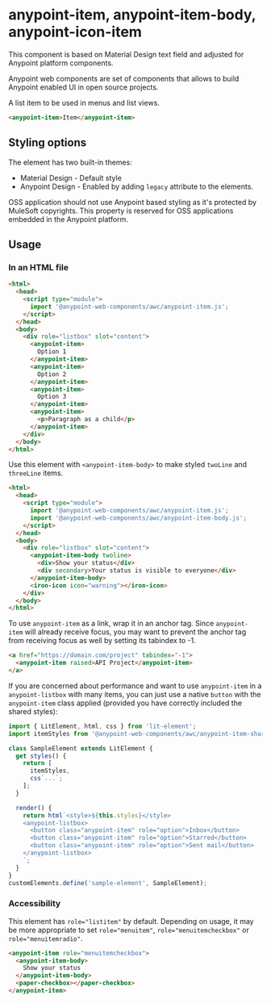 # anypoint-item, anypoint-item-body, anypoint-icon-item

This component is based on Material Design text field and adjusted for Anypoint platform components.

Anypoint web components are set of components that allows to build Anypoint enabled UI in open source projects.

A list item to be used in menus and list views.

```html
<anypoint-item>Item</anypoint-item>
```

## Styling options

The element has two built-in themes:

- Material Design - Default style
- Anypoint Design - Enabled by adding `legacy` attribute to the elements.

OSS application should not use Anypoint based styling as it's protected by MuleSoft copyrights. This property is reserved for OSS applications embedded in the Anypoint platform.

## Usage


### In an HTML file

```html
<html>
  <head>
    <script type="module">
      import '@anypoint-web-components/awc/anypoint-item.js';
    </script>
  </head>
  <body>
    <div role="listbox" slot="content">
      <anypoint-item>
        Option 1
      </anypoint-item>
      <anypoint-item>
        Option 2
      </anypoint-item>
      <anypoint-item>
        Option 3
      </anypoint-item>
      <anypoint-item>
        <p>Paragraph as a child</p>
      </anypoint-item>
    </div>
  </body>
</html>
```

Use this element with `<anypoint-item-body>` to make styled `twoLine` and `threeLine` items.

```html
<html>
  <head>
    <script type="module">
      import '@anypoint-web-components/awc/anypoint-item.js';
      import '@anypoint-web-components/awc/anypoint-item-body.js';
    </script>
  </head>
  <body>
    <div role="listbox" slot="content">
      <anypoint-item-body twoline>
        <div>Show your status</div>
        <div secondary>Your status is visible to everyone</div>
      </anypoint-item-body>
      <iron-icon icon="warning"></iron-icon>
    </div>
  </body>
</html>
```

To use `anypoint-item` as a link, wrap it in an anchor tag. Since `anypoint-item` will already receive focus, you may want to prevent the anchor tag from receiving focus as well by setting its tabindex to -1.

```html
<a href="https://domain.com/project" tabindex="-1">
  <anypoint-item raised>API Project</anypoint-item>
</a>
```

If you are concerned about performance and want to use `anypoint-item` in a `anypoint-listbox` with many items, you can just use a native `button` with the `anypoint-item` class applied (provided you have correctly included the shared styles):

```javascript
import { LitElement, html, css } from 'lit-element';
import itemStyles from '@anypoint-web-components/awc/anypoint-item-shared-styles.js';

class SampleElement extends LitElement {
  get styles() {
    return [
      itemStyles,
      css`...`;
    ];
  }

  render() {
    return html`<style>${this.styles}</style>
    <anypoint-listbox>
      <button class="anypoint-item" role="option">Inbox</button>
      <button class="anypoint-item" role="option">Starred</button>
      <button class="anypoint-item" role="option">Sent mail</button>
    </anypoint-listbox>
    `;
  }
}
customElements.define('sample-element', SampleElement);
```

### Accessibility

This element has `role="listitem"` by default. Depending on usage, it may be more appropriate to set `role="menuitem"`, `role="menuitemcheckbox"` or `role="menuitemradio"`.

```html
<anypoint-item role="menuitemcheckbox">
  <anypoint-item-body>
    Show your status
  </anypoint-item-body>
  <paper-checkbox></paper-checkbox>
</anypoint-item>
```
